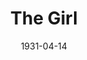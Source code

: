 ---
title: The Girl
date: 1931-04-14
closing_date: 
layout: productions
featured_image: 
image_caption:
image_credit:
playbill:
category:
Theatre: Theatre Jacksonville
cast:
  Krebs: John Lucy
  Bob Connell: Karst Connell
  Frederick Cawley: Martin S. Fabian
crew:
  Director: Gertrude F. Jacobi
  Staging: Anne C. Lalor
  Prop Assistant: Adele P. Jacobi
  Stage Assistant: Eugene LeaMond
  Props: Juanita Simmons Coffee
  Make-up: Sarah Payne Cawthorn
understudies:
orchestra:
external_links:
---